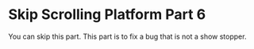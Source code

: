 # Skip Scrolling Platform Part 6

You can skip this part. This part is to fix a bug that is not a show stopper. 

